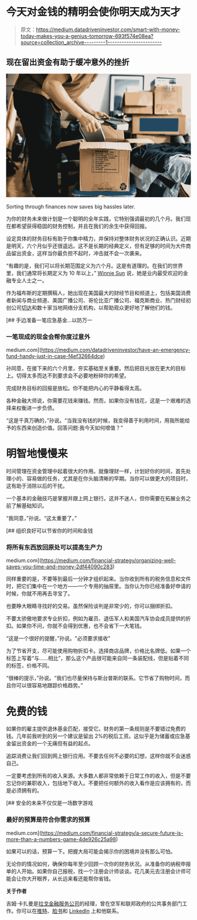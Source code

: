 # 今天对金钱的精明会使你明天成为天才

> 原文：<https://medium.datadriveninvestor.com/smart-with-money-today-makes-you-a-genius-tomorrow-693f574e08ea?source=collection_archive---------1----------------------->

## 现在留出资金有助于缓冲意外的挫折

![](img/b54eac6fe47d57e629b36ecebf24d3bf.png)

Sorting through finances now saves big hassles later.

为你的财务未来做计划是一个聪明的全年实践，它特别强调最初的几个月。我们现在都希望获得稳固的财务控制，并且在我们的余生中获得回报。

设定具体的财务目标有助于你集中精力，并保持对整体财务状况的正确认识。近期是明天，六个月似乎还很遥远。这不是长期的经典定义，但有足够的时间为大件商品留出资金，这样当你最负担不起时，冲击就不会一次袭来。

“有趣的是，我们可以将长期范围定义为六个月。这是有道理的。在我们的世界里，我们通常将长期定义为 10 年以上，” [Winnie Sun](http://winniesun.com/about/) 说，她是业内最受欢迎的金融专业人士之一。

作为福布斯的定期撰稿人，她出现在美国最大的财经节目和频道上，包括美国消费者新闻与商业频道、美国广播公司、哥伦比亚广播公司、福克斯商业、热门财经初创公司[切达](https://cheddar.com/)和数十家当地网络分支机构，以帮助观众更好地了解他们的钱。

[](https://medium.com/datadriveninvestor/have-an-emergency-fund-handy-just-in-case-f4ef32664dce) [## 手边准备一笔应急基金…以防万一

### 一笔现成的现金会帮你度过意外

medium.com](https://medium.com/datadriveninvestor/have-an-emergency-fund-handy-just-in-case-f4ef32664dce) 

孙同意，在接下来的六个月里，夯实基础至关重要。然后把目光放在更大的目标上。切得太多而达不到要求会不必要地粉碎你的希望。

完成财务目标的回报是放松。你不能把内心的平静看得太高。

各种金融大师说，你需要花钱来赚钱。然而，如果你没有钱花，这是一个艰难的选择来权衡进一步负债。

“这是千真万确的，”孙说。“当我没有钱的时候，我变得善于利用时间，用我所能给予的东西来创造价值。回答问题:我今天如何增值？”

# 明智地慢慢来

时间管理在资金管理中起着很大的作用。就像理财一样，计划好你的时间，首先处理小的、容易做的任务，尤其是在你头脑清晰的早期。当你可以做更大的项目时，这有助于消除以后的干扰。

一个基本的金融技巧是掌握并跟上网上银行。这并不迷人，但你需要在拓展业务之前了解基础知识。

“我同意，”孙说。“这太重要了。”

[](https://medium.com/financial-strategy/organizing-well-saves-you-time-and-money-2df44090c283) [## 组织良好可以节省你的时间和金钱

### 将所有东西放回原处可以提高生产力

medium.com](https://medium.com/financial-strategy/organizing-well-saves-you-time-and-money-2df44090c283) 

同样重要的是，不要等到最后一分钟才组织起来。当你收到所有的税务信息和文件时，把它们集中在一个地方——一个专用的抽屉里。当你认为你已经准备好申请的时候，你就不用再去寻宝了。

也要睁大眼睛寻找好的交易。虽然保险谈判是非常少的，你可以捆绑折扣。

不要太骄傲地要求专业折扣，例如为雇员、退伍军人和美国汽车协会成员提供的折扣。如果你不问，你就不会得到优惠，也不会省下一大笔钱。

“这是一个很好的提醒，”孙说。"必须要求接收"

为了节省开支，尽可能使用购物折扣卡。选择商店品牌，价格比名牌低。如果一个标签上写着“与……相比”，那么这个产品很可能来自同一条装配线，但是贴着不同的标签，价格不同。

“很棒的提示，”孙说。“我们也尽量保持与斯台普斯的联系。它节省了购物时间，而且你可以很容易地跟踪价格趋势。”

# **免费的钱**

如果你的雇主提供退休基金匹配，接受它。财务的第一条规则是不要错过免费的钱。几年前我听到的另一个建议是留出 2%的税后工资。这似乎是为储蓄或应急基金留出资金的一个无痛但有益的起点。

追踪消费让我们回到网上银行应用。不要去任何不必要的幻想，这样你就不会迷惑自己。

一定要考虑到所有的收入来源。大多数人都非常依赖于日常工作的收入，但是不要忘记你的兼职收入，包括地下收入。不要把任何额外的收入看作是应该拥有的，而是必须拥有的。

[](https://medium.com/financial-strategy/a-secure-future-is-more-than-a-numbers-game-4de926c25a98) [## 安全的未来不仅仅是一场数字游戏

### 最好的预算是符合你需求的预算

medium.com](https://medium.com/financial-strategy/a-secure-future-is-more-than-a-numbers-game-4de926c25a98) 

如果可以的话，预算一下。把握大局可能会揭示你的困境并没有那么可怕。

无论你的情况如何，确保你每年至少回顾一次你的财务状况。从准备你的纳税申报单的人开始。如果你自己报税，找一个注册会计师谈谈。花几美元去注册会计师可能会让你大开眼界，从长远来看还能帮你省钱。

**关于作者**

吉姆·卡扎曼是[拉戈金融服务公司](http://largofinancialservices.com)的经理，曾在空军和联邦政府的公共事务部门工作。你可以在[推特](https://twitter.com/JKatzaman)、[脸书](https://www.facebook.com/jim.katzaman)和 [LinkedIn](https://www.linkedin.com/in/jim-katzaman-33641b21/) 上和他联系。